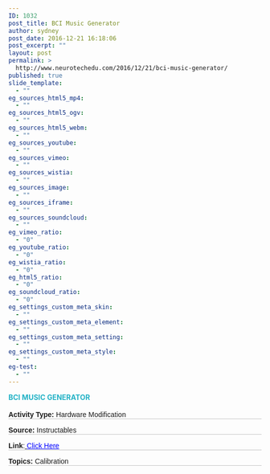 ```yaml
---
ID: 1032
post_title: BCI Music Generator
author: sydney
post_date: 2016-12-21 16:18:06
post_excerpt: ""
layout: post
permalink: >
  http://www.neurotechedu.com/2016/12/21/bci-music-generator/
published: true
slide_template:
  - ""
eg_sources_html5_mp4:
  - ""
eg_sources_html5_ogv:
  - ""
eg_sources_html5_webm:
  - ""
eg_sources_youtube:
  - ""
eg_sources_vimeo:
  - ""
eg_sources_wistia:
  - ""
eg_sources_image:
  - ""
eg_sources_iframe:
  - ""
eg_sources_soundcloud:
  - ""
eg_vimeo_ratio:
  - "0"
eg_youtube_ratio:
  - "0"
eg_wistia_ratio:
  - "0"
eg_html5_ratio:
  - "0"
eg_soundcloud_ratio:
  - "0"
eg_settings_custom_meta_skin:
  - ""
eg_settings_custom_meta_element:
  - ""
eg_settings_custom_meta_setting:
  - ""
eg_settings_custom_meta_style:
  - ""
eg-test:
  - ""
---
```

<h4 style="text-align: left; color: #23b2c6; text-transform: uppercase; margin-top: 0; margin-bottom: -0.2em;">BCI Music generator</h4>
&nbsp;
<p style="font-family: 'arial'; margin-top: 0.3em; border-bottom: 1px solid #c4c4c4;"><strong>Activity Type:</strong> Hardware Modification</p>
<p style="font-family: 'arial'; margin-top: 0.2em; border-bottom: 1px solid #c4c4c4;"><strong>Source:</strong> Instructables</p>
<p style="font-family: 'arial'; margin-top: 0.2em; border-bottom: 1px solid #c4c4c4;"><strong>Link</strong>:<a href="http://www.instructables.com/id/Brain-Controlled-Music-Generator-Submitted-by-Ba/" target="blank"> <span style="color: blue; text-decoration: underline;">Click Here</span></a></p>
<p style="font-family: 'arial'; margin-top: 0.2em; border-bottom: 1px solid #c4c4c4;"><strong>Topics:</strong> Calibration</p>